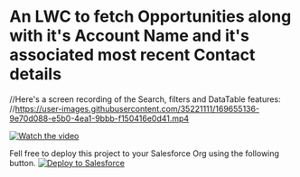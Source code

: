 # An LWC to fetch Opportunities along with it's Account Name and it's associated most recent Contact details

//Here's a screen recording of the Search, filters and DataTable features:
//https://user-images.githubusercontent.com/35221111/169655136-9e70d088-e5b0-4ea1-9bbb-f150416e0d41.mp4

[![Watch the video](https://i.imgur.com/vKb2F1B.png)]([https://youtu.be/vt5fpE0bzSY](https://user-images.githubusercontent.com/35221111/169655136-9e70d088-e5b0-4ea1-9bbb-f150416e0d41.mp4))

Fell free to deploy this project to your Salesforce Org using the following button.
<a href="https://githubsfdeploy.herokuapp.com?owner=ksamudrala3&repo=OppAccConWrapperLWC&ref=SalesforcePoc">
  <img alt="Deploy to Salesforce"
       src="https://raw.githubusercontent.com/afawcett/githubsfdeploy/master/deploy.png">
</a>

